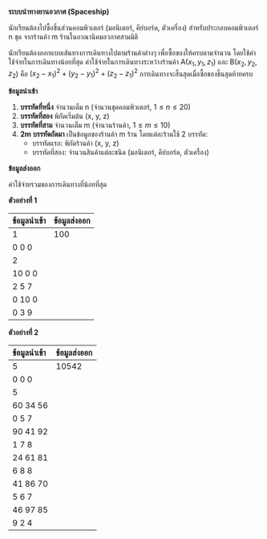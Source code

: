 **ระบบนำทางยานอวกาศ (Spaceship)**

นักเรียนต้องไปซื้อชิ้นส่วนคอมพิวเตอร์ (มอนิเตอร์, คีย์บอร์ด, ตัวเครื่อง) สำหรับประกอบคอมพิวเตอร์ n ชุด จากร้านค้า m ร้านในอาณานิคมอวกาศสามมิติ

นักเรียนต้องออกแบบเส้นทางการเดินทางไปตามร้านค้าต่างๆ เพื่อซื้อของให้ครบตามจำนวน โดยใช้ค่าใช้จ่ายในการเดินทางน้อยที่สุด ค่าใช้จ่ายในการเดินทางระหว่างร้านค้า A($x_1, y_1, z_1$) และ B($x_2, y_2, z_2$) คือ $(x_2-x_1)^2 + (y_2-y_1)^2 + (z_2-z_1)^2$ การเดินทางจะสิ้นสุดเมื่อซื้อของชิ้นสุดท้ายครบ

**ข้อมูลนำเข้า**

1.  **บรรทัดที่หนึ่ง** จำนวนเต็ม n (จำนวนชุดคอมพิวเตอร์, $1 \le n \le 20$)
2.  **บรรทัดที่สอง** พิกัดเริ่มต้น (x, y, z)
3.  **บรรทัดที่สาม** จำนวนเต็ม m (จำนวนร้านค้า, $1 \le m \le 10$)
4.  **2m บรรทัดถัดมา** เป็นข้อมูลของร้านค้า m ร้าน โดยแต่ละร้านใช้ 2 บรรทัด:
    * บรรทัดแรก: พิกัดร้านค้า (x, y, z)
    * บรรทัดที่สอง: จำนวนสินค้าแต่ละชนิด (มอนิเตอร์, คีย์บอร์ด, ตัวเครื่อง)

**ข้อมูลส่งออก**

ค่าใช้จ่ายรวมของการเดินทางที่น้อยที่สุด

**ตัวอย่างที่ 1**

| ข้อมูลนำเข้า | ข้อมูลส่งออก |
| :--- | :--- |
| 1 | 100 |
| 0 0 0 | |
| 2 | |
| 10 0 0 | |
| 2 5 7 | |
| 0 10 0 | |
| 0 3 9 | |

**ตัวอย่างที่ 2**

| ข้อมูลนำเข้า | ข้อมูลส่งออก |
| :--- | :--- |
| 5 | 10542 |
| 0 0 0 | |
| 5 | |
| 60 34 56 | |
| 0 5 7 | |
| 90 41 92 | |
| 1 7 8 | |
| 24 61 81 | |
| 6 8 8 | |
| 41 86 70 | |
| 5 6 7 | |
| 46 97 85 | |
| 9 2 4 | |